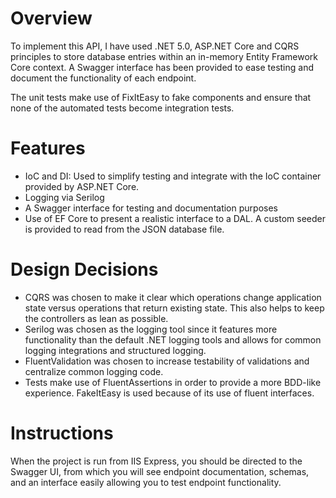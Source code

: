 # Overview
To implement this API, I have used .NET 5.0, ASP.NET Core and CQRS principles to store database entries within an in-memory Entity Framework Core context. A Swagger interface has been provided to ease testing and document the functionality of each endpoint.

The unit tests make use of FixItEasy to fake components and ensure that none of the automated tests become integration tests.

# Features
* IoC and DI: Used to simplify testing and integrate with the IoC container provided by ASP.NET Core.
* Logging via Serilog
* A Swagger interface for testing and documentation purposes
* Use of EF Core to present a realistic interface to a DAL. A custom seeder is provided to read from the JSON database file.

# Design Decisions
* CQRS was chosen to make it clear which operations change application state versus operations that return existing state. This also helps to keep the controllers as lean as possible.
* Serilog was chosen as the logging tool since it features more functionality than the default .NET logging tools and allows for common logging integrations and structured logging.
* FluentValidation was chosen to increase testability of validations and centralize common logging code.
* Tests make use of FluentAssertions in order to provide a more BDD-like experience. FakeItEasy is used because of its use of fluent interfaces.

# Instructions
When the project is run from IIS Express, you should be directed to the Swagger UI, from which you will see endpoint documentation, schemas, and an interface easily allowing you to test endpoint functionality.